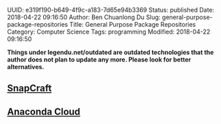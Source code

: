UUID: e319f190-b649-4f9c-a183-7d65e94b3369
Status: published
Date: 2018-04-22 09:16:50
Author: Ben Chuanlong Du
Slug: general-purpose-package-repositories
Title: General Purpose Package Repositories
Category: Computer Science
Tags: programming
Modified: 2018-04-22 09:16:50

**Things under legendu.net/outdated are outdated technologies that the author does not plan to update any more. Please look for better alternatives.**

## [SnapCraft](https://snapcraft.io/)

## [Anaconda Cloud](https://anaconda.org/)
